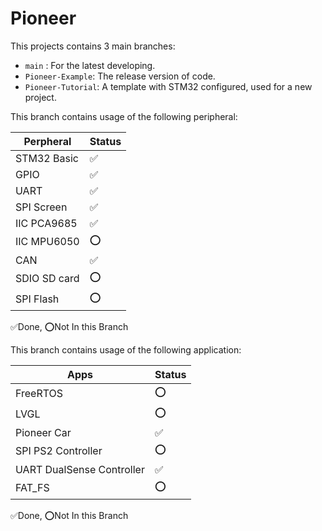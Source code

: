 # Pioneer 
This projects contains 3 main branches:
- `main` : For the latest developing.
- `Pioneer-Example`: The release version of code.
- `Pioneer-Tutorial`: A template with STM32 configured, used for a new project.

This branch contains usage of the following peripheral:

Perpheral| Status |
--|--------|
STM32 Basic| ✅
GPIO| ✅
UART| ✅
SPI Screen| ✅
IIC PCA9685|✅
IIC MPU6050|⭕️
CAN|✅
SDIO SD card | ⭕️
SPI Flash | ⭕️

✅Done,  ⭕️Not In this Branch


This branch contains usage of the following application:

Apps| Status |
--|--------|
FreeRTOS| ⭕️
LVGL | ⭕️
Pioneer Car | ✅
SPI PS2 Controller | ⭕️
UART DualSense Controller| ✅
FAT_FS| ⭕️



✅Done,  ⭕️Not In this Branch





